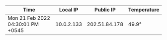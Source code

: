 | Time     | Local IP | Public IP | Temperature |
| ----------- | ----------- | ----------- | ----------- |
| Mon 21 Feb 2022 04:30:01 PM +0545      | 10.0.2.133     | 202.51.84.178  | 49.9° |
